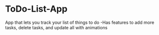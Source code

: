 # ToDo-List-App
App that lets you track your list of things to do
-Has features to add more tasks, delete tasks, and update all with animations
